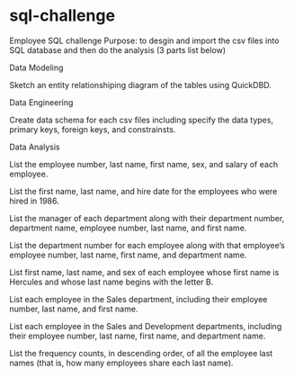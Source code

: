 # sql-challenge
Employee SQL challenge 
Purpose: to desgin and import the csv files into SQL database and then do the analysis (3 parts list below) <br>

Data Modeling

Sketch an entity relationshiping diagram of the tables using QuickDBD. <br>

Data Engineering 

Create data schema for each csv files including specify the data types, primary keys, foreign keys, and constrainsts. <br>

Data Analysis

List the employee number, last name, first name, sex, and salary of each employee.<br>

List the first name, last name, and hire date for the employees who were hired in 1986.<br>

List the manager of each department along with their department number, department name, employee number, last name, and first name.<br>

List the department number for each employee along with that employee’s employee number, last name, first name, and department name.<br>

List first name, last name, and sex of each employee whose first name is Hercules and whose last name begins with the letter B.<br>

List each employee in the Sales department, including their employee number, last name, and first name.<br>

List each employee in the Sales and Development departments, including their employee number, last name, first name, and department name.<br>

List the frequency counts, in descending order, of all the employee last names (that is, how many employees share each last name).<br>
